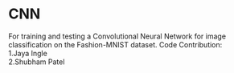 # CNN
For training and testing a  Convolutional Neural Network for image classification on the Fashion-MNIST dataset.
Code Contribution:<br />
1.Jaya Ingle<br />
2.Shubham Patel<br />

